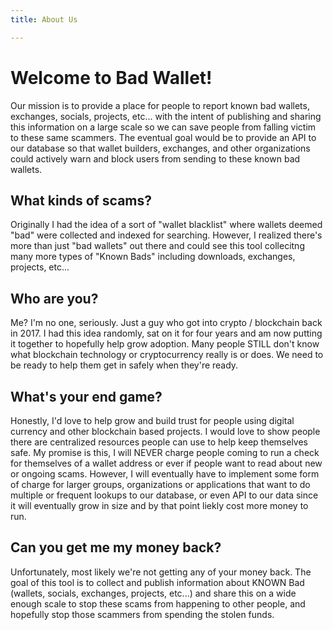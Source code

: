 ```yaml
---
title: About Us

---
```


# Welcome to Bad Wallet! 

Our mission is to provide a place for people to report known bad wallets, exchanges, socials, projects, etc... with the intent of publishing and sharing this information on a large scale so we can save people from falling victim to these same scammers. The eventual goal would be to provide an API to our database so that wallet builders, exchanges, and other organizations could actively warn and block users from sending to these known bad wallets. <br/>

## What kinds of scams?

Originally I had the idea of a sort of "wallet blacklist" where wallets deemed "bad" were collected and indexed for searching. However, I realized there's more than just "bad wallets" out there and could see this tool collecitng many more types of "Known Bads" including downloads, exchanges, projects, etc...<br/>

## Who are you?

Me? I'm no one, seriously. Just a guy who got into crypto / blockchain back in 2017. I had this idea randomly, sat on it for four years and am now putting it together to hopefully help grow adoption. Many people STILL don't know what blockchain technology or cryptocurrency really is or does. We need to be ready to help them get in safely when they're ready. <br/>

## What's your end game?

Honestly, I'd love to help grow and build trust for people using digital currency and other blockchain based projects. I would love to show people there are centralized resources people can use to help keep themselves safe. My promise is this, I will NEVER charge people coming to run a check for themselves of a wallet address or ever if people want to read about new or ongoing scams. However, I will eventually have to implement some form of charge for larger groups, organizations or applications that want to do multiple or frequent lookups to our database, or even API to our data since it will eventually grow in size and by that point liekly cost more money to run.  <br/>

## Can you get me my money back?

Unfortunately, most likely we're not getting any of your money back. The goal of this tool is to collect and publish information about KNOWN Bad (wallets, socials, exchanges, projects, etc...) and share this on a wide enough scale to stop these scams from happening to other people, and hopefully stop those scammers from spending the stolen funds. 


